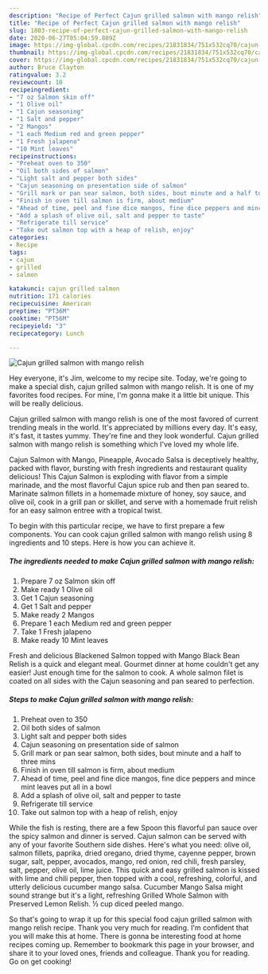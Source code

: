 ```yaml
---
description: "Recipe of Perfect Cajun grilled salmon with mango relish"
title: "Recipe of Perfect Cajun grilled salmon with mango relish"
slug: 1803-recipe-of-perfect-cajun-grilled-salmon-with-mango-relish
date: 2020-06-27T05:04:59.889Z
image: https://img-global.cpcdn.com/recipes/21831834/751x532cq70/cajun-grilled-salmon-with-mango-relish-recipe-main-photo.jpg
thumbnail: https://img-global.cpcdn.com/recipes/21831834/751x532cq70/cajun-grilled-salmon-with-mango-relish-recipe-main-photo.jpg
cover: https://img-global.cpcdn.com/recipes/21831834/751x532cq70/cajun-grilled-salmon-with-mango-relish-recipe-main-photo.jpg
author: Bruce Clayton
ratingvalue: 3.2
reviewcount: 10
recipeingredient:
- "7 oz Salmon skin off"
- "1 Olive oil"
- "1 Cajun seasoning"
- "1 Salt and pepper"
- "2 Mangos"
- "1 each Medium red and green pepper"
- "1 Fresh jalapeno"
- "10 Mint leaves"
recipeinstructions:
- "Preheat oven to 350"
- "Oil both sides of salmon"
- "Light salt and pepper both sides"
- "Cajun seasoning on presentation side of salmon"
- "Grill mark or pan sear salmon, both sides, bout minute and a half to three mins"
- "Finish in oven till salmon is firm, about medium"
- "Ahead of time, peel and fine dice mangos, fine dice peppers and mince mint leaves put all in a bowl"
- "Add a splash of olive oil, salt and pepper to taste"
- "Refrigerate till service"
- "Take out salmon top with a heap of relish, enjoy"
categories:
- Recipe
tags:
- cajun
- grilled
- salmon

katakunci: cajun grilled salmon 
nutrition: 171 calories
recipecuisine: American
preptime: "PT36M"
cooktime: "PT56M"
recipeyield: "3"
recipecategory: Lunch

---
```



![Cajun grilled salmon with mango relish](https://img-global.cpcdn.com/recipes/21831834/751x532cq70/cajun-grilled-salmon-with-mango-relish-recipe-main-photo.jpg)

Hey everyone, it's Jim, welcome to my recipe site. Today, we're going to make a special dish, cajun grilled salmon with mango relish. It is one of my favorites food recipes. For mine, I'm gonna make it a little bit unique. This will be really delicious.

Cajun grilled salmon with mango relish is one of the most favored of current trending meals in the world. It's appreciated by millions every day. It's easy, it's fast, it tastes yummy. They're fine and they look wonderful. Cajun grilled salmon with mango relish is something which I've loved my whole life.

Cajun Salmon with Mango, Pineapple, Avocado Salsa is deceptively healthy, packed with flavor, bursting with fresh ingredients and restaurant quality delicious! This Cajun Salmon is exploding with flavor from a simple marinade, and the most flavorful Cajun spice rub and then pan seared to. Marinate salmon fillets in a homemade mixture of honey, soy sauce, and olive oil, cook in a grill pan or skillet, and serve with a homemade fruit relish for an easy salmon entree with a tropical twist.


To begin with this particular recipe, we have to first prepare a few components. You can cook cajun grilled salmon with mango relish using 8 ingredients and 10 steps. Here is how you can achieve it.

<!--inarticleads1-->

##### The ingredients needed to make Cajun grilled salmon with mango relish:

1. Prepare 7 oz Salmon skin off
1. Make ready 1 Olive oil
1. Get 1 Cajun seasoning
1. Get 1 Salt and pepper
1. Make ready 2 Mangos
1. Prepare 1 each Medium red and green pepper
1. Take 1 Fresh jalapeno
1. Make ready 10 Mint leaves


Fresh and delicious Blackened Salmon topped with Mango Black Bean Relish is a quick and elegant meal. Gourmet dinner at home couldn&#39;t get any easier! Just enough time for the salmon to cook. A whole salmon filet is coated on all sides with the Cajun seasoning and pan seared to perfection. 

<!--inarticleads2-->

##### Steps to make Cajun grilled salmon with mango relish:

1. Preheat oven to 350
1. Oil both sides of salmon
1. Light salt and pepper both sides
1. Cajun seasoning on presentation side of salmon
1. Grill mark or pan sear salmon, both sides, bout minute and a half to three mins
1. Finish in oven till salmon is firm, about medium
1. Ahead of time, peel and fine dice mangos, fine dice peppers and mince mint leaves put all in a bowl
1. Add a splash of olive oil, salt and pepper to taste
1. Refrigerate till service
1. Take out salmon top with a heap of relish, enjoy


While the fish is resting, there are a few Spoon this flavorful pan sauce over the spicy salmon and dinner is served. Cajun salmon can be served with any of your favorite Southern side dishes. Here&#39;s what you need: olive oil, salmon fillets, paprika, dried oregano, dried thyme, cayenne pepper, brown sugar, salt, pepper, avocados, mango, red onion, red chili, fresh parsley, salt, pepper, olive oil, lime juice. This quick and easy grilled salmon is kissed with lime and chili pepper, then topped with a cool, refreshing, colorful, and utterly delicious cucumber mango salsa. Cucumber Mango Salsa might sound strange but it&#39;s a light, refreshing Grilled Whole Salmon with Preserved Lemon Relish. ½ cup diced peeled mango. 

So that's going to wrap it up for this special food cajun grilled salmon with mango relish recipe. Thank you very much for reading. I'm confident that you will make this at home. There is gonna be interesting food at home recipes coming up. Remember to bookmark this page in your browser, and share it to your loved ones, friends and colleague. Thank you for reading. Go on get cooking!
